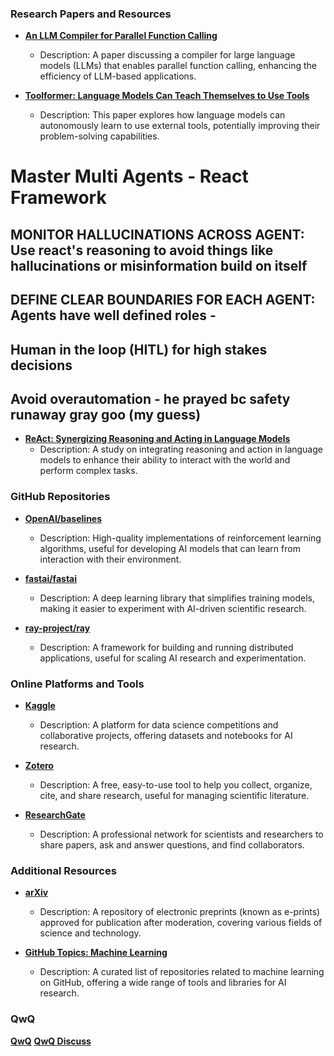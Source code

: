 ### Research Papers and Resources

- **[An LLM Compiler for Parallel Function Calling](https://arxiv.org/abs/2312.04511)**
  - Description: A paper discussing a compiler for large language models (LLMs) that enables parallel function calling, enhancing the efficiency of LLM-based applications.

- **[Toolformer: Language Models Can Teach Themselves to Use Tools](https://arxiv.org/abs/2302.04761)**
  - Description: This paper explores how language models can autonomously learn to use external tools, potentially improving their problem-solving capabilities.


# Master Multi Agents - React Framework

## MONITOR HALLUCINATIONS ACROSS AGENT: Use react's reasoning to avoid things like hallucinations or misinformation build on itself

## DEFINE CLEAR BOUNDARIES FOR EACH AGENT:	Agents have well defined roles - 

## Human in the loop (HITL) for high stakes decisions

## Avoid overautomation - he prayed bc safety runaway gray goo (my guess)


- **[ReAct: Synergizing Reasoning and Acting in Language Models](https://arxiv.org/abs/2210.03629)**
  - Description: A study on integrating reasoning and action in language models to enhance their ability to interact with the world and perform complex tasks.

### GitHub Repositories

- **[OpenAI/baselines](https://github.com/openai/baselines)**
  - Description: High-quality implementations of reinforcement learning algorithms, useful for developing AI models that can learn from interaction with their environment.

- **[fastai/fastai](https://github.com/fastai/fastai)**
  - Description: A deep learning library that simplifies training models, making it easier to experiment with AI-driven scientific research.

- **[ray-project/ray](https://github.com/ray-project/ray)**
  - Description: A framework for building and running distributed applications, useful for scaling AI research and experimentation.

### Online Platforms and Tools

- **[Kaggle](https://www.kaggle.com/)**
  - Description: A platform for data science competitions and collaborative projects, offering datasets and notebooks for AI research.

- **[Zotero](https://www.zotero.org/)**
  - Description: A free, easy-to-use tool to help you collect, organize, cite, and share research, useful for managing scientific literature.

- **[ResearchGate](https://www.researchgate.net/)**
  - Description: A professional network for scientists and researchers to share papers, ask and answer questions, and find collaborators.

### Additional Resources

- **[arXiv](https://arxiv.org/)**
  - Description: A repository of electronic preprints (known as e-prints) approved for publication after moderation, covering various fields of science and technology.

- **[GitHub Topics: Machine Learning](https://github.com/topics/machine-learning)**
  - Description: A curated list of repositories related to machine learning on GitHub, offering a wide range of tools and libraries for AI research.

### QwQ

  **[QwQ](https://huggingface.co/spaces/Qwen/QwQ-32B-preview)**
  **[QwQ Discuss](https://qwenlm.github.io/blog/qwq-32b-preview/)**

